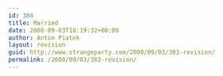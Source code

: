 ```yaml
---
id: 384
title: Married
date: 2008-09-03T18:19:32+00:00
author: Anton Piatek
layout: revision
guid: http://www.strangeparty.com/2008/09/03/383-revision/
permalink: /2008/09/03/383-revision/
---
```

